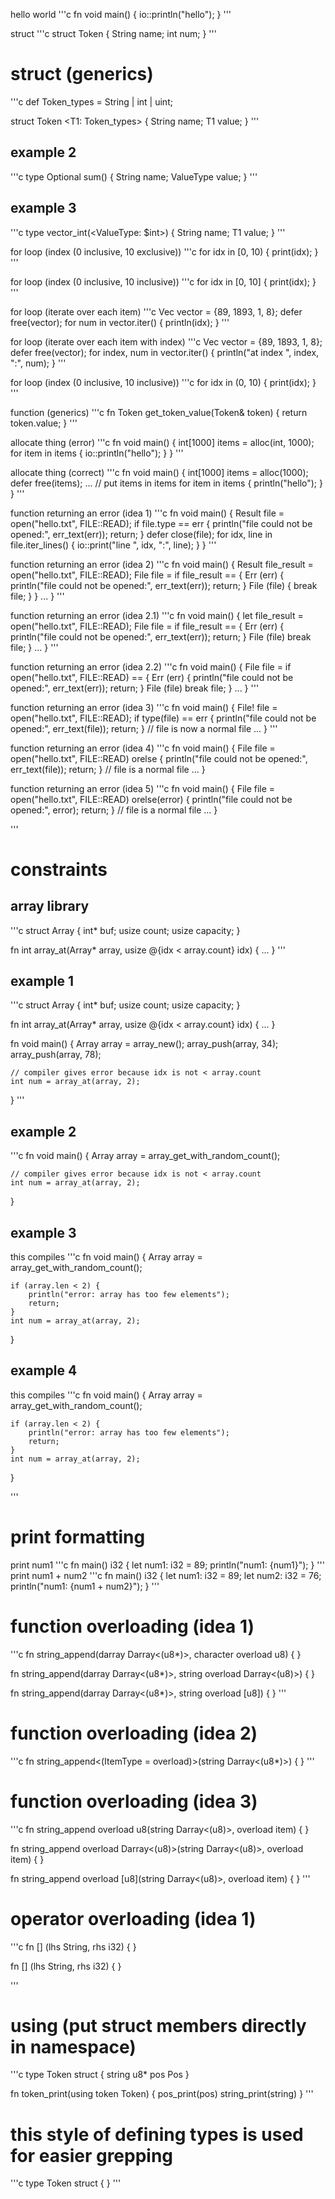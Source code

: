 


hello world 
'''c
fn void main() {
    io::println("hello");
}
'''

struct
'''c
struct Token {
    String name;
    int num;
}
'''

# struct (generics)
'''c
def Token_types = String | int | uint;

struct Token <T1: Token_types> {
    String name;
    T1 value;
}
'''
## example 2
'''c
type Optional sum(<ValueType>) {
    String name;
    ValueType value;
}
'''

## example 3
'''c
type vector_int(<ValueType: $int>) {
    String name;
    T1 value;
}
'''

for loop (index (0 inclusive, 10 exclusive))
'''c
for idx in [0, 10) {
    print(idx);
}
'''

for loop (index (0 inclusive, 10 inclusive))
'''c
for idx in [0, 10] {
    print(idx);
}
'''

for loop (iterate over each item)
'''c
Vec<int> vector = {89, 1893, 1, 8};
defer free(vector);
for num in vector.iter() {
    println(idx);
}
'''

for loop (iterate over each item with index)
'''c
Vec<int> vector = {89, 1893, 1, 8};
defer free(vector);
for index, num in vector.iter() {
    println("at index ", index, ":", num);
}
'''

for loop (index (0 inclusive, 10 inclusive))
'''c
for idx in (0, 10) {
    print(idx);
}
'''

function (generics)
'''c
fn Token<Type> get_token_value(Token& token) {
    return token.value;
}
'''

allocate thing (error)
'''c
fn void main() {
    int[1000] items = alloc(int, 1000);
    for item in items {
        io::println("hello");
    }
}
'''

allocate thing (correct)
'''c
fn void main() {
    int[1000] items = alloc<int>(1000);
    defer free(items);
    ... // put items in items
    for item in items {
        println("hello");
    }
}
'''

function returning an error (idea 1)
'''c
fn void main() {
    Result<File> file = open("hello.txt", FILE::READ);
    if file.type == err {
        println("file could not be opened:", err_text(err));
        return;
    }
    defer close(file);
    for idx, line in file.iter_lines() {
        io::print("line ", idx, ":", line);
    }
}
'''

function returning an error (idea 2)
'''c
fn void main() {
    Result<File> file_result = open("hello.txt", FILE::READ);
    File file = if file_result == {
        Err (err) {
            println("file could not be opened:", err_text(err));
            return;
        }
        File (file) {
            break file;
        }
    }
    ...
}
'''


function returning an error (idea 2.1)
'''c
fn void main() {
    let file_result = open("hello.txt", FILE::READ);
    File file = if file_result == {
        Err (err) {
            println("file could not be opened:", err_text(err));
            return;
        }
        File (file) break file; 
    }
    ...
}
'''


function returning an error (idea 2.2)
'''c
fn void main() {
    File file = if open("hello.txt", FILE::READ) == {
        Err (err) {
            println("file could not be opened:", err_text(err));
            return;
        }
        File (file) break file; 
    }
    ...
}
'''

function returning an error (idea 3)
'''c
fn void main() {
    File! file = open("hello.txt", FILE::READ);
    if type(file) == err {
        println("file could not be opened:", err_text(file));
        return;
    }
    // file is now a normal file
    ...
}
'''

function returning an error (idea 4)
'''c
fn void main() {
    File file = open("hello.txt", FILE::READ) orelse {
        println("file could not be opened:", err_text(file));
        return;
    }
    // file is a normal file
    ...
}

function returning an error (idea 5)
'''c
fn void main() {
    File file = open("hello.txt", FILE::READ) orelse(error) {
        println("file could not be opened:", error);
        return;
    }
    // file is a normal file
    ...
}

'''
# constraints
## array library
'''c
struct Array {
    int* buf;
    usize count;
    usize capacity;
}

fn int array_at(Array* array, usize @{idx < array.count} idx) {
    ...
}
'''

## example 1
'''c
struct Array {
    int* buf;
    usize count;
    usize capacity;
}

fn int array_at(Array* array, usize @{idx < array.count} idx) {
    ...
}

fn void main() {
    Array array = array_new();
    array_push(array, 34);
    array_push(array, 78);

    // compiler gives error because idx is not < array.count
    int num = array_at(array, 2);
}
'''

## example 2
'''c
fn void main() {
    Array array = array_get_with_random_count();

    // compiler gives error because idx is not < array.count
    int num = array_at(array, 2);
}

## example 3
this compiles
'''c
fn void main() {
    Array array = array_get_with_random_count();

    if (array.len < 2) {
        println("error: array has too few elements");
        return;
    }
    int num = array_at(array, 2);
}

## example 4
this compiles
'''c
fn void main() {
    Array array = array_get_with_random_count();

    if (array.len < 2) {
        println("error: array has too few elements");
        return;
    }
    int num = array_at(array, 2);
}



'''

# print formatting
print num1
'''c
fn main() i32 {
    let num1: i32 = 89;
    println("num1: {num1}");
}
'''
print num1 + num2
'''c
fn main() i32 {
    let num1: i32 = 89;
    let num2: i32 = 76;
    println("num1: {num1 + num2}");
}
'''


# function overloading (idea 1)
'''c
fn string_append(darray Darray<(u8*)>, character overload u8) {
}

fn string_append(darray Darray<(u8*)>, string overload Darray<(u8)>) {
}

fn string_append(darray Darray<(u8*)>, string overload [u8]) {
}
'''

# function overloading (idea 2)
'''c
fn string_append<(ItemType = overload)>(string Darray<(u8*)>) {
}
'''

# function overloading (idea 3)
'''c
fn string_append overload u8(string Darray<(u8)>, overload item) {
}

fn string_append overload Darray<(u8)>(string Darray<(u8)>, overload item) {
}

fn string_append overload [u8](string Darray<(u8)>, overload item) {
}
'''

# operator overloading (idea 1)
'''c
fn [] (lhs String, rhs i32) {
}

fn [] (lhs String, rhs i32) {
}

'''

# using (put struct members directly in namespace)
'''c
type Token struct {
    string u8*
    pos Pos
}

fn token_print(using token Token) {
    pos_print(pos)
    string_print(string)
}
'''

# 

# this style of defining types is used for easier grepping
'''c
type Token struct {
}
'''
